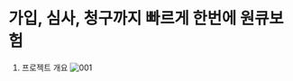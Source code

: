 # 가입, 심사, 청구까지 빠르게 한번에 원큐보험

1. 프로젝트 개요
![001](https://github.com/jsy8315/1Q_Insurance/assets/110025650/18d1f024-4af5-496d-90cc-14a50dbd7632)
